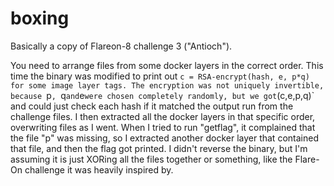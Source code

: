 # boxing

Basically a copy of Flareon-8 challenge 3 ("Antioch").

You need to arrange files from some docker layers in the correct order.
This time the binary was modified to print out `c = RSA-encrypt(hash, e, p*q)
for some image layer tags. The encryption was not uniquely invertible, because
`p`, `q` and `e` were chosen completely randomly, but we got `(c,e,p,q)` and
could just check each hash if it matched the output run from the challenge
files. I then extracted all the docker layers in that specific order,
overwriting files as I went. When I tried to run "getflag", it complained that
the file "p" was missing, so I extracted another docker layer that contained
that file, and then the flag got printed. I didn't reverse the binary, but I'm
assuming it is just XORing all the files together or something, like the
Flare-On challenge it was heavily inspired by. 